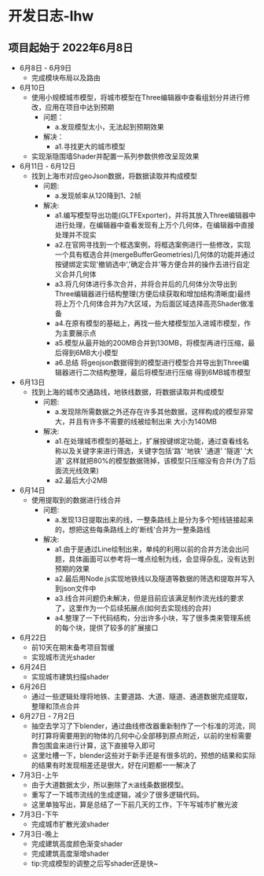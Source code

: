 # 开发日志-lhw
## 项目起始于 2022年6月8日
+ 6月8日 - 6月9日
    + 完成模块布局以及路由
+ 6月10日
    + 使用小规模城市模型，将城市模型在Three编辑器中查看组划分并进行修改，应用在项目中达到预期
        + 问题：
            + a.发现模型太小，无法起到预期效果
        + 解决：
            + a1.寻找更大的城市模型
    + 实现渐隐围墙Shader并配置一系列参数供修改呈现效果
+ 6月11日 - 6月12日
    + 找到上海市对应geoJson数据，将数据读取并构成模型
        + 问题:
            + a.发现帧率从120降到1、2帧
        + 解决:
            + a1.编写模型导出功能(GLTFExporter)，并将其放入Three编辑器中进行处理，在编辑器中查看发现有上万个几何体，在编辑器中直接处理并不现实
            + a2.在官网寻找到一个框选案例，将框选案例进行一些修改，实现一个具有框选合并(mergeBufferGeometries)几何体的功能并通过按键绑定实现'撤销选中','确定合并'等方便合并的操作去进行自定义合并几何体
            + a3.将几何体进行多次合并，并将合并后的几何体分次导出到Three编辑器进行结构整理(方便后续获取和增加结构清晰度)最终将上万个几何体合并为7大区域，为后面区域选择高亮Shader做准备
            + a4.在原有模型的基础上，再找一些大楼模型加入进城市模型，作为主要展示点
            + a5.模型从最开始的200MB合并到130MB，将模型再进行压缩，最后得到6MB大小模型
            + a6.总结 将geojson数据得到的模型进行模型合并导出到Three编辑器进行二次结构整理，最后将模型进行压缩 得到6MB城市模型
+ 6月13日
    + 找到上海的城市交通路线，地铁线数据，将数据读取并构成模型
        + 问题:
            + a.发现除所需数据之外还存在许多其他数据，这样构成的模型非常大，并且有许多不需要的线被绘制出来 大小为140MB
        + 解决:
            + a1.在处理城市模型的基础上，扩展按键绑定功能，通过查看线名称以及关键字来进行筛选，关键字包括'路' '地铁' '通道' '隧道' '大道' 这样就把80%的模型数据筛掉，该模型只压缩没有合并(为了后面流光线效果)
            + a2.最后大小2MB
+ 6月14日
    + 使用提取到的数据进行线合并
        + 问题:
            + a.发现13日提取出来的线，一整条路线上是分为多个短线链接起来的，想把这些每条路线上的'断线'合并为一整条路线
        + 解决:
            + a1.由于是通过Line绘制出来，单纯的利用以前的合并方法会出问题，具体画面可以参考将一堆点绘制为线，会显得杂乱，没有达到预期的效果
            + a2.最后用Node.js实现地铁线以及隧道等数据的筛选和提取并写入到json文件中
            + a3.线合并问题仍未解决，但是目前应该满足制作流光线的要求了，这里作为一个后续拓展点(如何去实现线的合并)
            + a4.整理了一下代码结构，分出许多小块，写了很多类来管理系统的每个块，提供了较多的扩展接口
+ 6月22日
  + 前10天在期末备考项目暂缓
  + 实现城市流光shader
+ 6月24日
  + 实现城市建筑扫描shader
+ 6月26日
  + 通过一些逻辑处理将地铁、主要道路、大道、隧道、通道数据完成提取，整理和顶点合并
+ 6月27日 - 7月2日
  + 抽空去学习了下blender，通过曲线修改器重新制作了一个标准的河流，同时打算将需要用到的物体的几何中心全部移到原点附近，以前的坐标需要靠包围盒来进行计算，这下直接导入即可
  + 这里吐槽一下，blender这些对于新手还是有很多坑的，预想的结果和实际的结果有时发现相差还是很大，好在问题都一一解决了
+ 7月3日-上午
  + 由于大道数据太少，所以删除了`大道`线条数据模型。
  + 重写了一下城市流线的生成逻辑，减少了很多逻辑代码。
  + 这里单独写出，算是总结了一下前几天的工作，下午写城市扩散光波
+ 7月3日-下午
  + 完成城市扩散光波shader
+ 7月3日-晚上
  + 完成建筑高度颜色渐变shader
  + 完成建筑高度渐增shader
  + tip:完成模型的调整之后写shader还是快~


